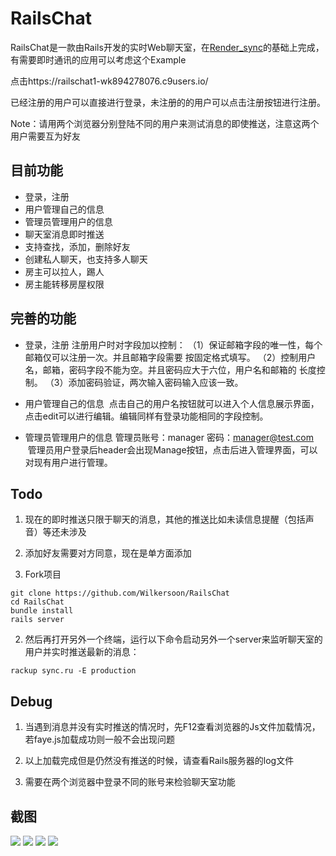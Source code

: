 # RailsChat 

RailsChat是一款由Rails开发的实时Web聊天室，在[Render_sync](https://github.com/chrismccord/render_sync)的基础上完成，有需要即时通讯的应用可以考虑这个Example

点击https://railschat1-wk894278076.c9users.io/


已经注册的用户可以直接进行登录，未注册的的用户可以点击注册按钮进行注册。

Note：请用两个浏览器分别登陆不同的用户来测试消息的即使推送，注意这两个用户需要互为好友

## 目前功能
* 登录，注册
* 用户管理自己的信息
* 管理员管理用户的信息
* 聊天室消息即时推送
* 支持查找，添加，删除好友
* 创建私人聊天，也支持多人聊天
* 房主可以拉人，踢人
* 房主能转移房屋权限
## 完善的功能
* 登录，注册
注册用户时对字段加以控制：
（1）保证邮箱字段的唯一性，每个邮箱仅可以注册一次。并且邮箱字段需要	按固定格式填写。          （2）控制用户名，邮箱，密码字段不能为空。并且密码应大于六位，用户名和邮箱的 	长度控制。
         （3）添加密码验证，两次输入密码输入应该一致。

* 用户管理自己的信息
  点击自己的用户名按钮就可以进入个人信息展示界面，点击edit可以进行编辑。编辑同样有登录功能相同的字段控制。
* 管理员管理用户的信息
  管理员账号：manager 密码：manager@test.com
  管理员用户登录后header会出现Manage按钮，点击后进入管理界面，可以对现有用户进行管理。


## Todo
1. 现在的即时推送只限于聊天的消息，其他的推送比如未读信息提醒（包括声音）等还未涉及
2. 添加好友需要对方同意，现在是单方面添加


1. Fork项目

  ```
  git clone https://github.com/Wilkersoon/RailsChat
  cd RailsChat
  bundle install
  rails server
  ```

2. 然后再打开另外一个终端，运行以下命令启动另外一个server来监听聊天室的用户并实时推送最新的消息：

  ```
  rackup sync.ru -E production
  ```


## Debug

1. 当遇到消息并没有实时推送的情况时，先F12查看浏览器的Js文件加载情况，若faye.js加载成功则一般不会出现问题

2. 以上加载完成但是仍然没有推送的时候，请查看Rails服务器的log文件

3. 需要在两个浏览器中登录不同的账号来检验聊天室功能


## 截图

<img src="/lib/Snip20170301_2.png">

<img src="/lib/Snip20170301_3.png">

<img src="/lib/Snip20170301_4.png">

<img src="/lib/Snip20170301_5.png">


